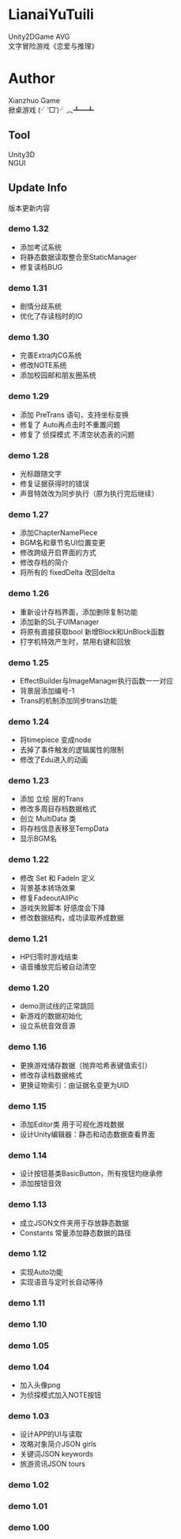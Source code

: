 # LianaiYuTuili  
Unity2DGame AVG  
文字冒险游戏《恋爱与推理》  
# Author  
Xianzhuo Game  
掀桌游戏 (╯‵□′)╯︵┻━┻  
## Tool  
Unity3D  
NGUI  
## Update Info  
版本更新内容  
### demo 1.32  
* 添加考试系统
* 将静态数据读取整合至StaticManager
* 修复读档BUG

### demo 1.31
* 剧情分歧系统
* 优化了存读档时的IO

### demo 1.30  
* 完善Extra内CG系统
* 修改NOTE系统
* 添加校园邮和朋友圈系统

### demo 1.29  
* 添加 PreTrans 语句，支持坐标变换
* 修复了 Auto再点击时不重置问题
* 修复了 侦探模式 不清空状态表的问题

### demo 1.28
* 光标跟随文字  
* 修复证据获得时的错误
* 声音特效改为同步执行（原为执行完后继续）

### demo 1.27  
* 添加ChapterNamePiece
* BGM名和章节名UI位置变更
* 修改跨级开启界面的方式
* 修改存档的简介
* 将所有的 fixedDelta 改回delta

### demo 1.26  
* 重新设计存档界面，添加删除复制功能
* 添加新的SL子UIManager
* 将原有直接获取bool 新增Block和UnBlock函数
* 打字机特效产生时，禁用右键和回放

### demo 1.25  
* EffectBuilder与ImageManager执行函数一一对应
* 背景层添加编号-1
* Trans的机制添加同步trans功能

### demo 1.24  
* 将timepiece 变成node  
* 去掉了事件触发的逻辑属性的限制
* 修改了Edu进入的动画

### demo 1.23  
* 添加 立绘 层的Trans  
* 修改多周目存档数据格式  
* 创立 MultiData 类  
* 将存档信息表移至TempData  
* 显示BGM名  

### demo 1.22  
* 修改 Set 和 FadeIn 定义  
* 背景基本转场效果  
* 修复FadeoutAllPic  
* 游戏失败脚本 好感度会下降  
* 修改数据结构，成功读取养成数据  

### demo 1.21  
* HP归零时游戏结束  
* 语音播放完后被自动清空  

### demo 1.20  
* demo测试线的正常跳回  
* 新游戏的数据初始化  
* 设立系统音效音源  

### demo 1.16  
* 更换游戏储存数据（抛弃哈希表键值索引）  
* 修改存读档数据格式  
* 更换证物索引：由证据名变更为UID  

### demo 1.15  
* 添加Editor类 用于可视化游戏数据  
* 设计Unity编辑器：静态和动态数据查看界面  

### demo 1.14  
* 设计按钮基类BasicButton，所有按钮均继承修  
* 添加按钮音效  

### demo 1.13  
* 成立JSON文件夹用于存放静态数据  
* Constants 常量添加静态数据的路径  

### demo 1.12  
* 实现Auto功能  
* 实现语音与定时长自动等待  

### demo 1.11  


### demo 1.10  

### demo 1.05  

### demo 1.04  
* 加入头像png  
* 为侦探模式加入NOTE按钮  

### demo 1.03  
* 设计APP的UI与读取  
* 攻略对象简介JSON girls  
* 关键词JSON keywords  
* 旅游资讯JSON tours  

### demo 1.02  
### demo 1.01  
### demo 1.00  
